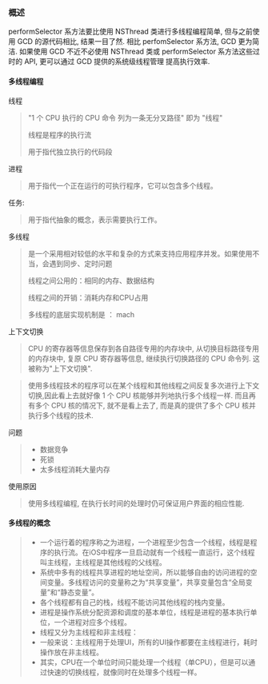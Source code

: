 ### 概述

performSelector 系方法要比使用 NSThread 类进行多线程编程简单, 但与之前使用 GCD 的源代码相比, 结果一目了然. 相比 perfomSelector 系方法, GCD 更为简洁. 如果使用 GCD 不近不必使用 NSThread 类或 performSelector 系方法这些过时的 API, 更可以通过 GCD 提供的系统级线程管理 提高执行效率.



#### 多线程编程

线程

> "1 个 CPU 执行的 CPU 命令 列为一条无分叉路径" 即为 "线程"
>
> 线程是程序的执行流
>
> 用于指代独立执行的代码段

进程

> ⽤于指代⼀个正在运⾏的可执⾏程序，它可以包含多个线程。

任务:

> ⽤于指代抽象的概念，表示需要执⾏⼯作。

多线程

> 是⼀个采⽤相对较低的⽔平和复杂的⽅式来⽀持应⽤程序并发。如果使⽤不当，会遇到同步、定时问题
>
> 线程之间公⽤的：相同的内存、数据结构
>
> 线程之间的开销：消耗内存和CPU占⽤
>
> 多线程的底层实现机制是 ： mach

上下文切换

> CPU 的寄存器等信息保存到各自路径专用的内存块中, 从切换目标路径专用的内存块中, 复原 CPU 寄存器等信息, 继续执行切换路径的 CPU 命令列. 这被称为"上下文切换".

> 使用多线程技术的程序可以在某个线程和其他线程之间反复多次进行上下文切换,因此看上去就好像 1 个 CPU 核能够并列地执行多个线程一样. 而且再有多个 CPU 核的情况下, 就不是看上去了, 而是真的提供了多个 CPU 核并执行多个线程的技术.

问题

> + 数据竞争
> + 死锁
> + 太多线程消耗大量内存

使用原因

> 使用多线程编程, 在执行长时间的处理时仍可保证用户界面的相应性能.

#### 多线程的概念

> - ⼀个运⾏着的程序称之为进程，⼀个进程⾄少包含⼀个线程，线程是程序的执⾏流。在iOS中程序⼀旦启动就有⼀个线程⼀直运⾏，这个线程叫主线程，主线程是其他线程的⽗线程。
> - 系统中多有的线程共享进程的地址空间，所以能够⾃由的访问进程的空间变量。多线程访问的变量称之为“共享变量”，共享变量包含“全局变量”和“静态变量”。
> - 各个线程都有⾃⼰的栈，线程不能访问其他线程的栈内变量。
> - 进程是操作系统分配资源和调度的基本单位，线程是进程的基本执⾏单位，⼀个进程对应多个线程。
> - 线程⼜分为主线程和⾮主线程：
> - ⼀般来说：主线程⽤于处理UI，所有的UI操作都要在主线程进⾏，耗时操作放在⾮主线程。
> - 其实，CPU在⼀个单位时间只能处理⼀个线程（单CPU），但是可以通过快速的切换线程，就像同时在处理多个线程⼀样。
